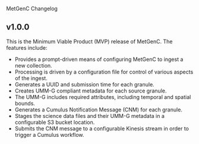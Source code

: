 MetGenC Changelog

## v1.0.0

This is the Minimum Viable Product (MVP) release of MetGenC. The
features include:

  * Provides a prompt-driven means of configuring MetGenC to ingest
    a new collection.
  * Processing is driven by a configuration file for control of various
    aspects of the ingest.
  * Generates a UUID and submission time for each granule.
  * Creates UMM-G compliant metadata for each source granule.
  * The UMM-G includes required attributes, including temporal and 
    spatial bounds.
  * Generates a Cumulus Notification Message (CNM) for each granule.
  * Stages the science data files and their UMM-G metadata in
    a configurable S3 bucket location.
  * Submits the CNM message to a configurable Kinesis stream in
    order to trigger a Cumulus workflow.
